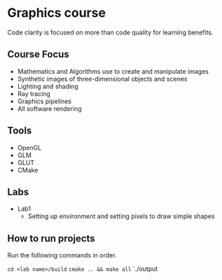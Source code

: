 # Graphics course
Code clarity is focused on more than code quality for learning benefits.

## Course Focus
* Mathematics and Algorithms use to create and manipulate images
* Synthetic images of three-dimensional objects and scenes
* Lighting and shading
* Ray tracing
* Graphics pipelines
* All software rendering

## Tools
* OpenGL
* GLM
* GLUT
* CMake


## Labs

* Lab1
  * Setting up environment and setting pixels to draw simple shapes


## How to run projects

Run the following commands in order.

`cd <lab name>/build`
`cmake .. && make all`
`./output
